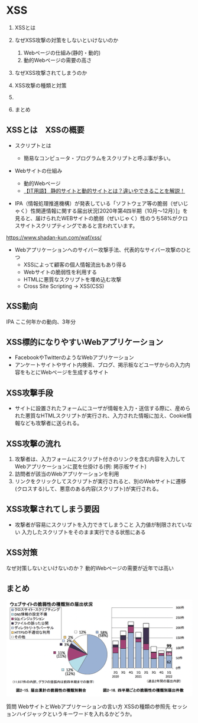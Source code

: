 # XSS
1. XSSとは
2. なぜXSS攻撃の対策をしないといけないのか
   1. Webページの仕組み(静的・動的)
   2. 動的Webページの需要の高さ
3. なぜXSS攻撃されてしまうのか
4. XSS攻撃の種類と対策
5.

6. まとめ

## XSSとは　XSSの概要

* スクリプトとは
  + 簡易なコンピュータ・プログラムをスクリプトと呼ぶ事が多い。

* Webサイトの仕組み
  + 動的Webページ
  + [【IT用語】 静的サイトと動的サイトとは？違いやできることを解説！](https://pikawaka.com/word/static-dynamic-site)

* IPA（情報処理推進機構）が発表している「ソフトウェア等の脆弱（ぜいじゃく）性関連情報に関する届出状況[2020年第4四半期（10月～12月）]」を見ると、届けられたWEBサイトの脆弱（ぜいじゃく）性のうち58%がクロスサイトスクリプティングであると言われています。

https://www.shadan-kun.com/waf/xss/

* Webアプリケーションへのサイバー攻撃手法、代表的なサイバー攻撃のひとつ
  + XSSによって顧客の個人情報流出もあり得る
  + Webサイトの脆弱性を利用する
  + HTMLに悪質なスクリプトを埋め込む攻撃
  + Cross Site Scripting -> XSS(CSS)

## XSS動向

IPA
ここ何年かの動向、3年分

## XSS標的になりやすいWebアプリケーション

* FacebookやTwitterのようなWebアプリケーション
* アンケートサイトやサイト内検索、ブログ、掲示板などユーザからの入力内容をもとにWebページを生成するサイト

## XSS攻撃手段

* サイトに設置されたフォームにユーザが情報を入力・送信する際に、産められた悪質なHTMLスクリプトが実行され、入力された情報に加え、Cookie情報なども攻撃者に送られる。

## XSS攻撃の流れ

1. 攻撃者は、入力フォームにスクリプト付きのリンクを含む内容を入力してWebアプリケーションに罠を仕掛ける(例: 掲示板サイト)
2. 訪問者が該当のWebアプリケーションを利用
3. リンクをクリックしてスクリプトが実行されると、別のWebサイトに遷移(クロスする)して、悪意のある内容(スクリプト)が実行される。

## XSS攻撃されてしまう要因

* 攻撃者が容易にスクリプトを入力できてしまうこと
入力値が制限されていない
入力したスクリプトをそのまま実行できる状態にある

## XSS対策

なぜ対策しないといけないのか？
動的Webページの需要が近年では高い

## まとめ

![](2022-10-11-06-32-28.png)


質問
WebサイトとWebアプリケーションの言い方
XSSの種類の参照先
セッションハイジャックというキーワードを入れるかどうか。
